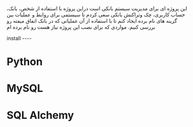 
این پروژه ای برای مدیریت سیستم بانکی است
دراین پروژه با استفاده از شخص، بانک، حساب کاربری، چک وتراکنش بانکی سعی کردم تا سیستمی برای روابط و عملیات بین گزینه های نام برده ایجاد کنم تا با استفاده از آن عملیاتی که در بانک اتفاق میفته رو بررسی کنیم.
مواردی که برای نصب این پروژه نیاز هست رو نام برده ام


install ----    

  # Python

  # MySQL

  # SQL Alchemy
